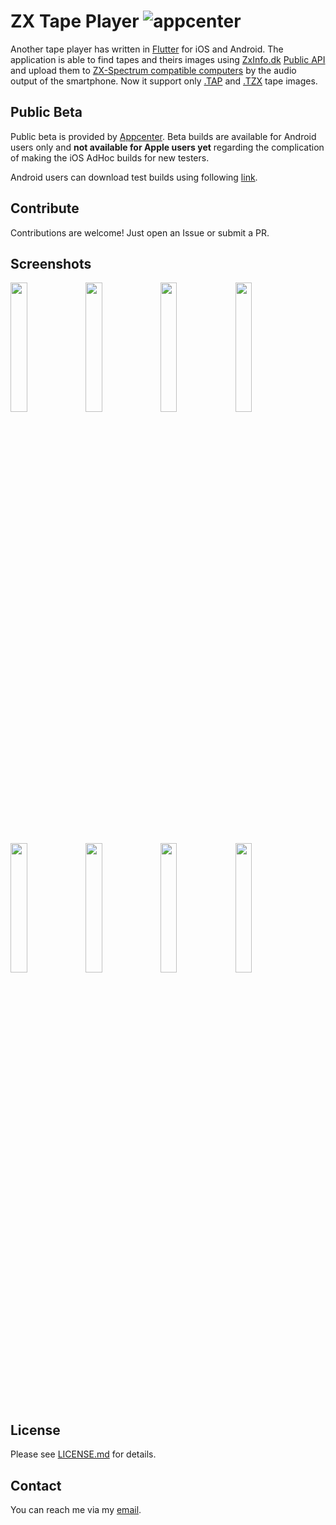 # ZX Tape Player ![appcenter](https://github.com/semack/zx_tape_player/workflows/fastlane-appcenter/badge.svg?branch=beta)

Another tape player has written in [Flutter](https://flutter.dev/) for iOS and Android. The application is able to find tapes and theirs images using [ZxInfo.dk](https://zxapi.dk) [Public API](https://api.zxinfo.dk/v3/) and upload them to [ZX-Spectrum compatible computers](https://en.wikipedia.org/wiki/List_of_ZX_Spectrum_clones) by the audio output of the smartphone. Now it support only [.TAP](http://fileformats.archiveteam.org/wiki/TAP_(ZX_Spectrum)) and [.TZX](http://k1.spdns.de/Develop/Projects/zasm/Info/TZX%20format.html) tape images.

## Public Beta 
Public beta is provided by [Appcenter](https://appcenter.ms). Beta builds are available for Android users only and **not available for Apple users yet** regarding the complication of making the iOS AdHoc builds for new testers. 

Android users can download test builds using following [link](https://install.appcenter.ms/users/semack-owd8/apps/zxtapeplayer.android/distribution_groups/testershttps://install.appcenter.ms/users/semack-owd8/apps/zxtapeplayer.android/distribution_groups/testers).

## Contribute
Contributions are welcome! Just open an Issue or submit a PR. 

## Screenshots
<img src="https://github.com/semack/zx_tape_player/blob/master/assets/publishing/screenshots/screen-01.jpg?raw=true" width="23%"></img> <img src="https://github.com/semack/zx_tape_player/blob/master/assets/publishing/screenshots/screen-02.jpg?raw=true" width="23%"></img> <img src="https://github.com/semack/zx_tape_player/blob/master/assets/publishing/screenshots/screen-03.jpg?raw=true" width="23%"></img> <img src="https://github.com/semack/zx_tape_player/blob/master/assets/publishing/screenshots/screen-04.jpg?raw=true" width="23%"></img> <img src="https://github.com/semack/zx_tape_player/blob/master/assets/publishing/screenshots/screen-05.jpg?raw=true" width="23%"></img> <img src="https://github.com/semack/zx_tape_player/blob/master/assets/publishing/screenshots/screen-06.jpg?raw=true" width="23%"></img> <img src="https://github.com/semack/zx_tape_player/blob/master/assets/publishing/screenshots/screen-07.jpg?raw=true" width="23%"></img> <img src="https://github.com/semack/zx_tape_player/blob/master/assets/publishing/screenshots/screen-08.jpg?raw=true" width="23%"></img>

## License
Please see [LICENSE.md](https://github.com/semack/zx_tape_player/blob/master/LICENSE.md) for details.

## Contact
You can reach me via my [email](mailto://semack@gmail.com).

